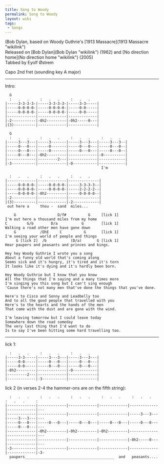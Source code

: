 ```yaml
---
title: Song to Woody
permalink: Song to Woody
layout: wiki
tags:
 - Songs
---
```


(Bob Dylan, based on Woody Guthrie's [1913
Massacre](1913 Massacre "wikilink")  
Released on [Bob Dylan](Bob Dylan "wikilink") (1962) and [No direction
home](No direction home "wikilink") (2005)  
Tabbed by Eyolf Østrem

Capo 2nd fret (sounding key A major)

* * * * *

Intro:

      G
      :   .   .     :   .   .     :   .   .
    |-----3-3-3-3-|-----3-3-3-3-|-----3-3-----|
    |-----0-0-0-0-|-----0-0-0-0-|-----0-0-----|
    |-----0-0-0-0-|-----0-0-0-0-|-----0-0-----|
    |-------------|-------------|-------------|
    |-2-----------|-0h2---------|-0h2-----0---|
    |(3)----------|-------------|-------------|

      G
      :   .   .     :   .   .     :   .   .     :   .   .
    |-----3---3---|-----3-------|-----3---3---|-----3---3--|
    |-----0---0---|-----0-------|-----0---0---|-----0---0--|
    |-----0---0---|-----0-------|-----0---0---|-----0---0--|
    |-----0---0---|-0h2---------|-------------|-0----------|
    |-------------|---------2---|-------------|------------|
    |-3-----------|-------------|-0-----------|------------|
                                                I'm

      :   .   .     :   .   .     :   .   .
    |-------------|-------------|--------------|
    |-----0-0-0-0-|-----0-0-0-0-|-----3-3-3-3--|
    |-----0-0-0-0-|-----0-0-0-0-|-----2-2-2-2--|
    |-----0-0-0-0-|-0h2---------|-----0-0-0-0--|
    |-2-----------|-------------|--------------|
    |(3)----------|-------------|-2------------|
     out here a     thou -  sand  miles...

        G                   D/f#          G     [lick 1]
    I'm out here a thousand miles from my home
    C         G/b        D/a           G        [lick 1]
    Walking a road other men have gone down
        G           /DhE     C          G       [lick 1]
    I'm seeing your world of people and things
         G [lick 2]  /b           (D/a)       G [lick 1]
    Hear paupers and peasants and princes and kings.

    Hey hey Woody Guthrie I wrote you a song
    About a funny old world that's coming along
    Seems sick and it's hungry, it's tired and it's torn
    It looks like it's dying and it's hardly been born.

    Hey Woody Guthrie but I know that you know
    All the things that I'm saying and a many times more
    I'm singing you this song but I can't sing enough
    'Cause there's not many men that've done the things that you've done.

    Here's to Cisco and Sonny and Leadbelly too
    And to all the good people that travelled with you
    Here's to the hearts and the hands of the men
    That come with the dust and are gone with the wind.

    I'm leaving tomorrow but I could leave today
    Somewhere down the road someday
    The very last thing that I'd want to do
    Is to say I've been hitting some hard travelling too.

* * * * *

lick 1:

      :   .   .     :   .   .     :   .   .
    |-----3-3-----|-----3---3---|-----3---3---|
    |-----0-0-----|-----0---0---|-----0---0---|
    |-----0-0-----|-----0---0---|-----0---0---|
    |-0h2---------|-------------|-0-----------|
    |---------2---|-------------|-------------|
    |-------------|-3-----------|-------------|

lick 2 (in verses 2-4 the hammer-ons are on the fifth string):

      :   .   .     :   .   .     :   .   .     :   .   .     :   .   .     :   .   .     :
    |-------------|-------------|-------------|-------------|-------------|-------------|---
    |-------------|-------------|-------------|-------------|-----3---3---|-----3---3---|---
    |-----0---0---|-----0---0---|-----0---0---|-----0---0---|-----0---0---|-----0---0---|---
    |-------------|-0h2---------|-0h2---------|-0h2---------|-------------|-------------|---
    |-------------|-------------|-------------|-------------|-0h2-----0---|-------------|---
    |-3-----------|-------------|-------------|-------------|-------------|-------------|-3-
      paupers_________________________________________  and   peasants....
